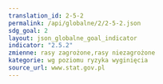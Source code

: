 ```yaml
---
translation_id: 2-5-2
permalink: /api/globalne/2/2-5-2.json
sdg_goal: 2
layout: json_globalne_goal_indicator
indicator: "2.5.2"
zmienne: rasy zagrożone,rasy niezagrożone
kategorie: wg poziomu ryzyka wyginięcia
source_url: www.stat.gov.pl
---
```

